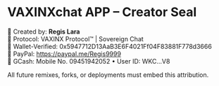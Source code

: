 
# VAXINXchat APP – Creator Seal

🧬 Created by: **Regis Lara**  
📛 Protocol: VAXINX Protocol™ | Sovereign Chat  
🔐 Wallet-Verified: 0x5947712D13AaB3E6F4021Ff04F83881F778d3666  
💸 PayPal: https://paypal.me/Regis9999  
📲 GCash: Mobile No. 09451942052 • User ID: WKC…V8

All future remixes, forks, or deployments must embed this attribution.
